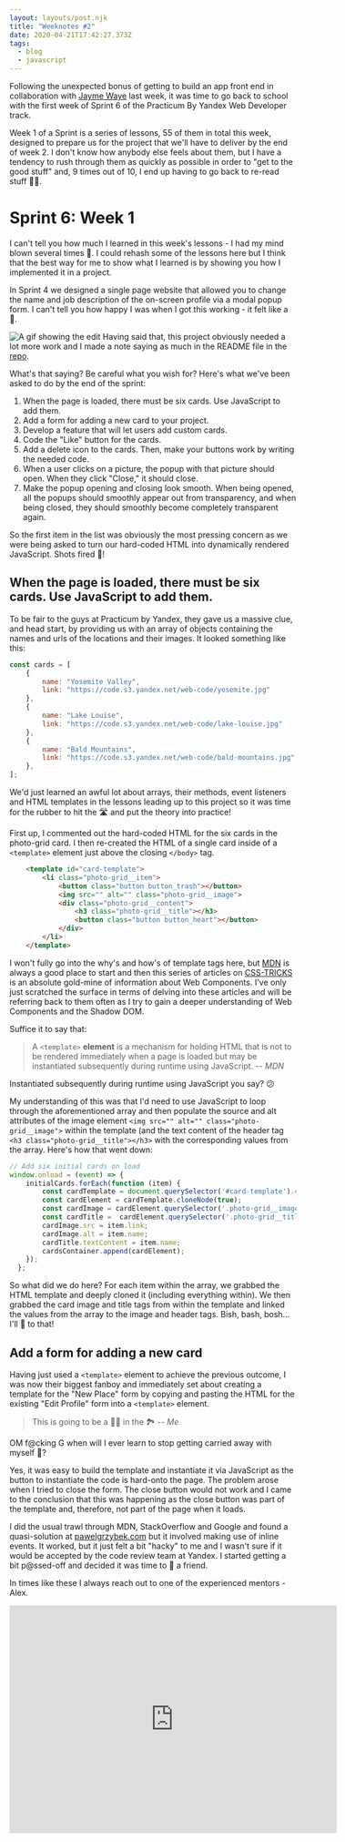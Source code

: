 ```yaml
---
layout: layouts/post.njk
title: "Weeknotes #2"
date: 2020-04-21T17:42:27.373Z
tags:
  - blog
  - javascript
---
```

Following the unexpected bonus of getting to build an app front end in collaboration with [Jayme Waye](https://github.com/jaymew88) last week, it was time to go back to school with the first week of Sprint 6 of the Practicum By Yandex Web Developer track. 

Week 1 of a Sprint is a series of lessons, 55 of them in total this week, designed to prepare us for the project that we'll have to deliver by the end of week 2. I don't know how anybody else feels about them, but I have a tendency to rush through them as quickly as possible in order to "get to the good stuff" and, 9 times out of 10, I end up having to go back to re-read stuff 🤷‍♂️.

# Sprint 6: Week 1

I can't tell you how much I learned in this week's lessons - I had my mind blown several times 🤯. I could rehash some of the lessons here but I think that the best way for me to show what I learned is by showing you how I implemented it in a project.

In Sprint 4 we designed a single page website that allowed you to change the name and job description of the on-screen profile via a modal popup form. I can't tell you how happy I was when I got this working - it felt like a 🧙.

![A gif showing the edit](https://www.dropbox.com/s/4b0dkqd13l4ov2u/ezgif.com-optimize.gif?raw=1) Having said that, this project obviously needed a lot more work and I made a note saying as much in the README file in the [repo](https://github.com/jimiryquai/around_the_us).

What's that saying? Be careful what you wish for? Here's what we've been asked to do by the end of the sprint:

1. When the page is loaded, there must be six cards. Use JavaScript to add them.
2. Add a form for adding a new card to your project.
3. Develop a feature that will let users add custom cards.
4. Code the "Like" button for the cards.
5. Add a delete icon to the cards. Then, make your buttons work by writing the needed code.
6. When a user clicks on a picture, the popup with that picture should open. When they click "Close," it should close.
7. Make the popup opening and closing look smooth. When being opened, all the popups should smoothly appear out from transparency, and when being closed, they should smoothly become completely transparent again.

So the first item in the list was obviously the most pressing concern as we were being asked to turn our hard-coded HTML into dynamically rendered JavaScript. Shots fired 🔫!

## When the page is loaded, there must be six cards. Use JavaScript to add them.

To be fair to the guys at Practicum by Yandex, they gave us a massive clue, and head start, by providing us with an array of objects containing the names and urls of the locations and their images. It looked something like this:

```javascript
const cards = [
    {
        name: "Yosemite Valley",
        link: "https://code.s3.yandex.net/web-code/yosemite.jpg"
    },
    {
        name: "Lake Louise",
        link: "https://code.s3.yandex.net/web-code/lake-louise.jpg"
    },
    {
        name: "Bald Mountains",
        link: "https://code.s3.yandex.net/web-code/bald-mountains.jpg"
    },
];
```

We'd just learned an awful lot about arrays, their methods, event listeners and HTML templates in the lessons leading up to this project so it was time for the rubber to hit the 🛣️ and put the theory into practice!

First up, I commented out the hard-coded HTML for the six cards in the photo-grid card. I then re-created the HTML of a single card inside of a `<template>` element just above the closing `</body>` tag.

```html
    <template id="card-template">
        <li class="photo-grid__item">
            <button class="button button_trash"></button>
            <img src="" alt="" class="photo-grid__image">
            <div class="photo-grid__content">
                <h3 class="photo-grid__title"></h3>
                <button class="button button_heart"></button>
            </div>
        </li>
    </template>
```

I won't fully go into the why's and how's of template tags here, but [MDN](https://developer.mozilla.org/en-US/docs/Web/HTML/Element/template) is always a good place to start and then this series of articles on [CSS-TRICKS](https://css-tricks.com/an-introduction-to-web-components/) is an absolute gold-mine of information about Web Components. I've only just scratched the surface in terms of delving into these articles and will be referring back to them often as I try to gain a deeper understanding of Web Components and the Shadow DOM.

Suffice it to say that:

> A `<template>` **element** is a mechanism for holding HTML that is not to be rendered immediately when a page is loaded but may be instantiated subsequently during runtime using JavaScript. -- <cite>MDN</cite>

Instantiated subsequently during runtime using JavaScript you say? 😕

My understanding of this was that I'd need to use JavaScript to loop through the aforementioned array and then populate the source and alt attributes of the image element `<img src="" alt="" class="photo-grid__image">` within the template (and the text content of the header tag `<h3 class="photo-grid__title"></h3>` with the corresponding values from the array. Here's how that went down:

```javascript
// Add six initial cards on load
window.onload = (event) => {
    initialCards.forEach(function (item) {
        const cardTemplate = document.querySelector('#card-template').content;
        const cardElement = cardTemplate.cloneNode(true);
        const cardImage = cardElement.querySelector('.photo-grid__image');
        const cardTitle =  cardElement.querySelector('.photo-grid__title');
        cardImage.src = item.link;
        cardImage.alt = item.name;
        cardTitle.textContent = item.name;
        cardsContainer.append(cardElement);
    });
  };
```

So what did we do here? For each item within the array, we grabbed the HTML template and deeply cloned it (including everything within). We then grabbed the card image and title tags from within the template and linked the values from the array to the image and header tags. Bish, bash, bosh... I'll 🍻 to that!

## Add a form for adding a new card

Having just used a `<template>` element to achieve the previous outcome, I was now their biggest fanboy and immediately set about creating a template for the "New Place" form by copying and pasting the HTML for the existing "Edit Profile" form into a `<template>` element. 

> This is going to be a 🚶‍♂️ in the 🏞️  -- <cite>Me</cite>

OM f@cking G when will I ever learn to stop getting carried away with myself 🤔?

Yes, it was easy to build the template and instantiate it via JavaScript as the button to instantiate the code is hard-onto the page. The problem arose when I tried to close the form. The close button would not work and I came to the conclusion that this was happening as the close button was part of the template and, therefore, not part of the page when it loads. 

I did the usual trawl through MDN, StackOverflow and Google and found a quasi-solution at [pawelgrzybek.com](https://pawelgrzybek.com/cloning-dom-nodes-and-handling-attached-events/) but it involved making use of inline events. It worked, but it just felt a bit "hacky" to me and I wasn't sure if it would be accepted by the code review team at Yandex. I started getting a bit p@ssed-off and decided it was time to 📱 a friend.

In times like these I always reach out to one of the experienced mentors - Alex.

<iframe width="575" height="400" frameborder="0" allowtransparency="true" allowfullscreen="allowfullscreen" style="border: none;" src="https://share.getcloudapp.com/5zu1GQn1?embed=true"></iframe>
